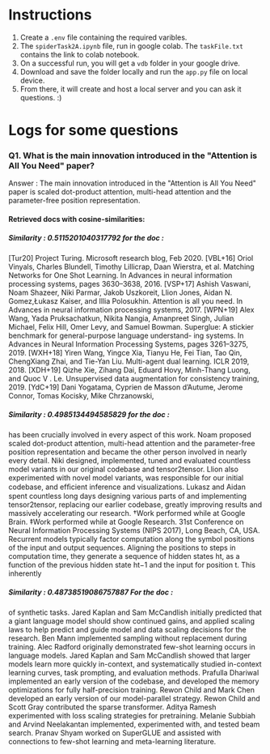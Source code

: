 # Instructions

1. Create a `.env` file containing the required varibles.
3. The `spiderTask2A.ipynb` file, run in google colab. The `taskFile.txt` contains the link to colab notebook.
4. On a successful run, you will get a `vdb` folder in your google drive.
5. Download and save the folder locally and run the `app.py` file on local device.
6. From there, it will create and host a local server and you can ask it questions. :)

# Logs for some questions

### Q1. What is the main innovation introduced in the "Attention is All You Need" paper?

Answer : The main innovation introduced in the "Attention is All You Need" paper is scaled dot-product attention, multi-head attention and the parameter-free position representation.

#### Retrieved docs with cosine-similarities: 

##### Similarity :  0.5115201040317792 for the doc :

[Tur20] Project Turing. Microsoft research blog, Feb 2020.
[VBL+16] Oriol Vinyals, Charles Blundell, Timothy Lillicrap, Daan Wierstra, et al. Matching Networks for One
Shot Learning. In Advances in neural information processing systems, pages 3630–3638, 2016.
[VSP+17] Ashish Vaswani, Noam Shazeer, Niki Parmar, Jakob Uszkoreit, Llion Jones, Aidan N. Gomez,Łukasz
Kaiser, and Illia Polosukhin. Attention is all you need. In Advances in neural information processing
systems, 2017.
[WPN+19] Alex Wang, Yada Pruksachatkun, Nikita Nangia, Amanpreet Singh, Julian Michael, Felix Hill, Omer
Levy, and Samuel Bowman. Superglue: A stickier benchmark for general-purpose language understand-
ing systems. In Advances in Neural Information Processing Systems, pages 3261–3275, 2019.
[WXH+18] Yiren Wang, Yingce Xia, Tianyu He, Fei Tian, Tao Qin, ChengXiang Zhai, and Tie-Yan Liu. Multi-agent
dual learning. ICLR 2019, 2018.
[XDH+19] Qizhe Xie, Zihang Dai, Eduard Hovy, Minh-Thang Luong, and Quoc V . Le. Unsupervised data
augmentation for consistency training, 2019.
[YdC+19] Dani Yogatama, Cyprien de Masson d’Autume, Jerome Connor, Tomas Kocisky, Mike Chrzanowski,

##### Similarity :  0.4985134494585829  for the doc :  

has been crucially involved in every aspect of this work. Noam proposed scaled dot-product attention, multi-head
attention and the parameter-free position representation and became the other person involved in nearly every
detail. Niki designed, implemented, tuned and evaluated countless model variants in our original codebase and
tensor2tensor. Llion also experimented with novel model variants, was responsible for our initial codebase, and
efﬁcient inference and visualizations. Lukasz and Aidan spent countless long days designing various parts of and
implementing tensor2tensor, replacing our earlier codebase, greatly improving results and massively accelerating
our research.
†Work performed while at Google Brain.
‡Work performed while at Google Research.
31st Conference on Neural Information Processing Systems (NIPS 2017), Long Beach, CA, USA.
Recurrent models typically factor computation along the symbol positions of the input and output
sequences. Aligning the positions to steps in computation time, they generate a sequence of hidden
states ht, as a function of the previous hidden state ht−1 and the input for position t. This inherently

##### Similarity :  0.48738519086757887  For the doc :  

of synthetic tasks.
Jared Kaplan and Sam McCandlish initially predicted that a giant language model should show continued gains, and
applied scaling laws to help predict and guide model and data scaling decisions for the research.
Ben Mann implemented sampling without replacement during training.
Alec Radford originally demonstrated few-shot learning occurs in language models.
Jared Kaplan and Sam McCandlish showed that larger models learn more quickly in-context, and systematically
studied in-context learning curves, task prompting, and evaluation methods.
Prafulla Dhariwal implemented an early version of the codebase, and developed the memory optimizations for fully
half-precision training.
Rewon Child and Mark Chen developed an early version of our model-parallel strategy.
Rewon Child and Scott Gray contributed the sparse transformer.
Aditya Ramesh experimented with loss scaling strategies for pretraining.
Melanie Subbiah and Arvind Neelakantan implemented, experimented with, and tested beam search.
Pranav Shyam worked on SuperGLUE and assisted with connections to few-shot learning and meta-learning literature.

